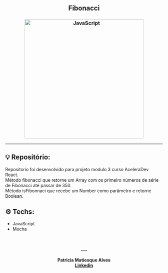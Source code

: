 <h2 align="center">
   Fibonacci
</h2>

<h3 align="center">
  <img alt="JavaScript"
    src="https://thesafety.us/images/articles/javascript-logo.png" width="380px"/>
</h3>
<hr/>

## 💡 Repositório:

Repositorio foi desenvolvido para projeto modulo 3 curso AceleraDev React.<br/>
Método fibonacci que retorne um Array com os primeiro números de série de Fibonacci até passar de 350.<br/>
Método isFibonnaci que recebe um Number como parâmetro e retorne Boolean.

## ⚙️ Techs:
- JavaScript
- Mocha


<br/>

<h4 align="center">
  ---

Patricia Matiesque Alves <br/>
[Linkedin](https://www.linkedin.com/in/patricia-matiesque/)
</h4>

<br/>